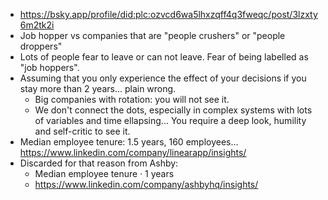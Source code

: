 

- https://bsky.app/profile/did:plc:ozvcd6wa5lhxzqff4q3fweqc/post/3lzxty6m2tk2i
- Job hopper vs companies that are "people crushers" or "people droppers"
- Lots of people fear to leave or can not leave. Fear of being labelled as "job hoppers".
- Assuming that you only experience the effect of your decisions if you stay more than 2 years... plain wrong.
    - Big companies with rotation: you will not see it.
    - We don't connect the dots, especially in complex systems with lots of variables and time ellapsing... You require a deep look, humility and self-critic to see it.
- Median employee tenure: 1.5 years, 160 employees... https://www.linkedin.com/company/linearapp/insights/
- Discarded for that reason from Ashby:
    - Median employee tenure ‧ 1 years
    - https://www.linkedin.com/company/ashbyhq/insights/
